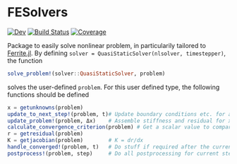 # FESolvers
[![Dev](https://img.shields.io/badge/docs-dev-blue.svg)](https://KnutAM.github.io/FESolvers.jl/dev)
[![Build Status](https://github.com/KnutAM/FESolvers.jl/actions/workflows/CI.yml/badge.svg?branch=main)](https://github.com/KnutAM/FESolvers.jl/actions/workflows/CI.yml?query=branch%3Amain)
[![Coverage](https://codecov.io/gh/KnutAM/FESolvers.jl/branch/main/graph/badge.svg)](https://codecov.io/gh/KnutAM/FESolvers.jl)

Package to easily solve nonlinear problem, in particularily tailored to [Ferrite.jl](https://github.com/Ferrite-FEM/Ferrite.jl).
By defining `solver = QuasiStaticSolver(nlsolver, timestepper)`, the function 
```julia
solve_problem!(solver::QuasiStaticSolver, problem)
```
solves the user-defined `problem`. For this user defined type, 
the following functions should be defined

```julia
x = getunknowns(problem)
update_to_next_step!(problem, t)# Update boundary conditions etc. for a new time step
update_problem!(problem, Δx)    # Assemble stiffness and residual for x+=Δx 
calculate_convergence_criterion(problem) # Get a scalar value to compare with the iteration tolerance
r = getresidual(problem)
K = getjacobian(problem)        # K = dr/dx
handle_converged!(problem, t)   # Do stuff if required after the current time step has converged. 
postprocess!(problem, step)     # Do all postprocessing for current step (after convergence)
```
